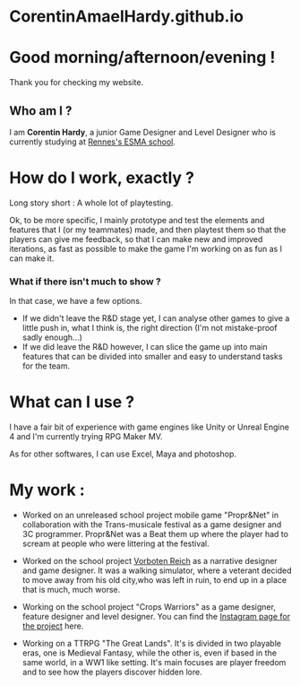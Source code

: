 # CorentinAmaelHardy.github.io

# Good morning/afternoon/evening !
Thank you for checking my website.
## Who am I ?
I am **Corentin Hardy**, a junior Game Designer and Level Designer who is currently studying at [Rennes's ESMA school](https://www.esma-artistique.com/campus/rennes/).
  
# How do I work, exactly ?
  
Long story short : A whole lot of playtesting.
    
Ok, to be more specific, I mainly prototype and test the elements and features that I (or my teammates) made, and then playtest them so that the players can give me feedback, so that I can make new and improved iterations, as fast as possible to make the game I'm working on as fun as I can make it.
  
### What if there isn't much to show ? 
  
In that case, we have a few options.
    
- If we didn't leave the R&D stage yet, I can analyse other games to give a little push in, what I think is, the right direction (I'm not mistake-proof sadly enough...)
- If we did leave the R&D however, I can slice the game up into main features that can be divided into smaller and easy to understand tasks for the team.
# What can I use ?
I have a fair bit of experience with game engines like Unity or Unreal Engine 4 and I'm currently trying RPG Maker MV.

As for other softwares, I can use Excel, Maya and photoshop.
  
  
# My work :
  
- Worked on an unreleased school project mobile game "Propr&Net" in collaboration with the Trans-musicale festival as a game designer and 3C programmer. Propr&Net was a Beat them up where the player had to scream at people who were littering at the festival.
    
- Worked on the school project [Vorboten Reich](https://github.com/ChevalierAlexis/Verboten-Reich) as a narrative designer and game designer. It was a walking simulator, where a veterant decided to move away from his old city,who was left in ruin, to end up in a place that is much, much worse.
    
- Working on the school project "Crops Warriors" as a game designer, feature designer and level designer. You can find the [Instagram page for the project](https://www.instagram.com/cropswarriors/) here.
    
- Working on a TTRPG "The Great Lands". It's is divided in two playable eras, one is Medieval Fantasy, while the other is, even if based in the same world, in a WW1 like setting. It's main focuses are player freedom and to see how the players discover hidden lore.
  
